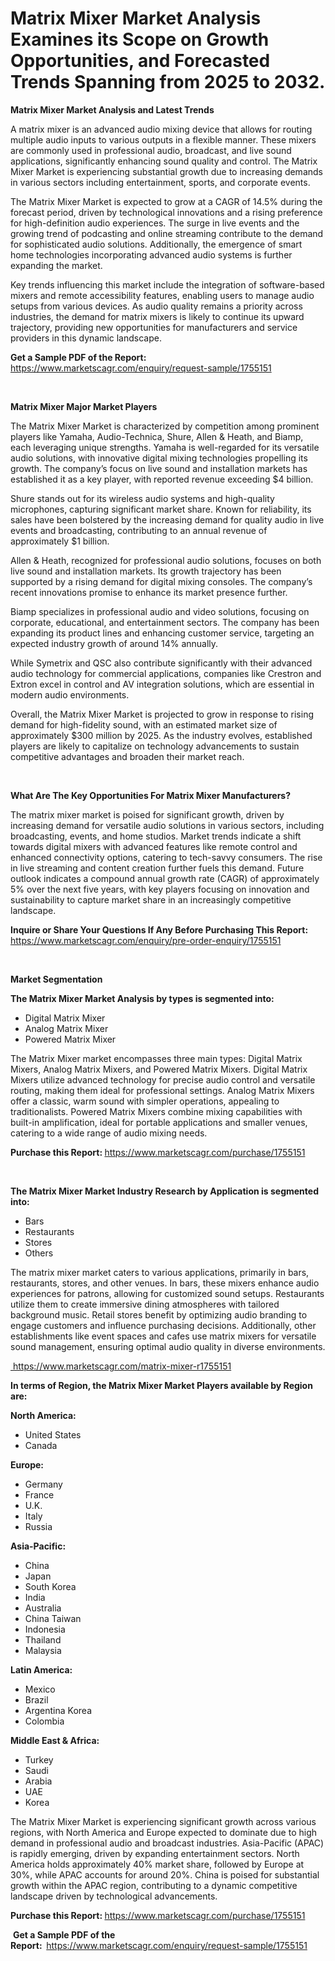 <p><h1>Matrix Mixer Market Analysis Examines its Scope on Growth Opportunities, and Forecasted Trends Spanning from 2025 to 2032.</h1></p><p><strong>Matrix Mixer Market Analysis and Latest Trends</strong></p>
<p><p>A matrix mixer is an advanced audio mixing device that allows for routing multiple audio inputs to various outputs in a flexible manner. These mixers are commonly used in professional audio, broadcast, and live sound applications, significantly enhancing sound quality and control. The Matrix Mixer Market is experiencing substantial growth due to increasing demands in various sectors including entertainment, sports, and corporate events.</p><p>The Matrix Mixer Market is expected to grow at a CAGR of 14.5% during the forecast period, driven by technological innovations and a rising preference for high-definition audio experiences. The surge in live events and the growing trend of podcasting and online streaming contribute to the demand for sophisticated audio solutions. Additionally, the emergence of smart home technologies incorporating advanced audio systems is further expanding the market.</p><p>Key trends influencing this market include the integration of software-based mixers and remote accessibility features, enabling users to manage audio setups from various devices. As audio quality remains a priority across industries, the demand for matrix mixers is likely to continue its upward trajectory, providing new opportunities for manufacturers and service providers in this dynamic landscape.</p></p>
<p><strong>Get a Sample PDF of the Report:&nbsp;</strong> <a href="https://www.marketscagr.com/enquiry/request-sample/1755151?utm_campaign=3651&utm_medium=2&utm_source=Github&utm_content=ia&utm_term=16042025&utm_id=matrix-mixer">https://www.marketscagr.com/enquiry/request-sample/1755151</a></p>
<p>&nbsp;</p>
<p><strong>Matrix Mixer Major Market Players</strong></p>
<p><p>The Matrix Mixer Market is characterized by competition among prominent players like Yamaha, Audio-Technica, Shure, Allen & Heath, and Biamp, each leveraging unique strengths. Yamaha is well-regarded for its versatile audio solutions, with innovative digital mixing technologies propelling its growth. The company’s focus on live sound and installation markets has established it as a key player, with reported revenue exceeding $4 billion.</p><p>Shure stands out for its wireless audio systems and high-quality microphones, capturing significant market share. Known for reliability, its sales have been bolstered by the increasing demand for quality audio in live events and broadcasting, contributing to an annual revenue of approximately $1 billion.</p><p>Allen & Heath, recognized for professional audio solutions, focuses on both live sound and installation markets. Its growth trajectory has been supported by a rising demand for digital mixing consoles. The company’s recent innovations promise to enhance its market presence further.</p><p>Biamp specializes in professional audio and video solutions, focusing on corporate, educational, and entertainment sectors. The company has been expanding its product lines and enhancing customer service, targeting an expected industry growth of around 14% annually.</p><p>While Symetrix and QSC also contribute significantly with their advanced audio technology for commercial applications, companies like Crestron and Extron excel in control and AV integration solutions, which are essential in modern audio environments.</p><p>Overall, the Matrix Mixer Market is projected to grow in response to rising demand for high-fidelity sound, with an estimated market size of approximately $300 million by 2025. As the industry evolves, established players are likely to capitalize on technology advancements to sustain competitive advantages and broaden their market reach.</p></p>
<p>&nbsp;</p>
<p><strong>What Are The Key Opportunities For Matrix Mixer Manufacturers?</strong></p>
<p><p>The matrix mixer market is poised for significant growth, driven by increasing demand for versatile audio solutions in various sectors, including broadcasting, events, and home studios. Market trends indicate a shift towards digital mixers with advanced features like remote control and enhanced connectivity options, catering to tech-savvy consumers. The rise in live streaming and content creation further fuels this demand. Future outlook indicates a compound annual growth rate (CAGR) of approximately 5% over the next five years, with key players focusing on innovation and sustainability to capture market share in an increasingly competitive landscape.</p></p>
<p><strong>Inquire or Share Your Questions If Any Before Purchasing This Report:</strong> <a href="https://www.marketscagr.com/enquiry/pre-order-enquiry/1755151?utm_campaign=3651&utm_medium=2&utm_source=Github&utm_content=ia&utm_term=16042025&utm_id=matrix-mixer">https://www.marketscagr.com/enquiry/pre-order-enquiry/1755151</a></p>
<p>&nbsp;</p>
<p><strong>Market Segmentation</strong></p>
<p><strong>The Matrix Mixer Market Analysis by types is segmented into:</strong></p>
<p><ul><li>Digital Matrix Mixer</li><li>Analog Matrix Mixer</li><li>Powered Matrix Mixer</li></ul></p>
<p><p>The Matrix Mixer market encompasses three main types: Digital Matrix Mixers, Analog Matrix Mixers, and Powered Matrix Mixers. Digital Matrix Mixers utilize advanced technology for precise audio control and versatile routing, making them ideal for professional settings. Analog Matrix Mixers offer a classic, warm sound with simpler operations, appealing to traditionalists. Powered Matrix Mixers combine mixing capabilities with built-in amplification, ideal for portable applications and smaller venues, catering to a wide range of audio mixing needs.</p></p>
<p><strong>Purchase this Report:&nbsp;</strong><a href="https://www.marketscagr.com/purchase/1755151?utm_campaign=3651&utm_medium=2&utm_source=Github&utm_content=ia&utm_term=16042025&utm_id=matrix-mixer">https://www.marketscagr.com/purchase/1755151</a></p>
<p>&nbsp;</p>
<p><strong>The Matrix Mixer Market Industry Research by Application is segmented into:</strong></p>
<p><ul><li>Bars</li><li>Restaurants</li><li>Stores</li><li>Others</li></ul></p>
<p><p>The matrix mixer market caters to various applications, primarily in bars, restaurants, stores, and other venues. In bars, these mixers enhance audio experiences for patrons, allowing for customized sound setups. Restaurants utilize them to create immersive dining atmospheres with tailored background music. Retail stores benefit by optimizing audio branding to engage customers and influence purchasing decisions. Additionally, other establishments like event spaces and cafes use matrix mixers for versatile sound management, ensuring optimal audio quality in diverse environments.</p></p>
<p><a href="https://www.marketscagr.com/matrix-mixer-r1755151?utm_campaign=3651&utm_medium=2&utm_source=Github&utm_content=ia&utm_term=16042025&utm_id=matrix-mixer">&nbsp;https://www.marketscagr.com/matrix-mixer-r1755151</a></p>
<p><strong>In terms of Region, the Matrix Mixer Market Players available by Region are:</strong></p>
<p>
    <p> <strong> North America: </strong>
        <ul>
            <li>United States</li>
            <li>Canada</li>
        </ul>
        </p> 
    <p> <strong> Europe: </strong>
        <ul>
            <li>Germany</li>
            <li>France</li>
            <li>U.K.</li>
            <li>Italy</li>
            <li>Russia</li>
        </ul>
        </p> 
    <p> <strong> Asia-Pacific: </strong>
        <ul>
            <li>China</li>
            <li>Japan</li>
            <li>South Korea</li>
            <li>India</li>
            <li>Australia</li>
            <li>China Taiwan</li>
            <li>Indonesia</li>
            <li>Thailand</li>
            <li>Malaysia</li>
        </ul>
        </p> 
    <p> <strong> Latin America: </strong>
        <ul>
            <li>Mexico</li>
            <li>Brazil</li>
            <li>Argentina Korea</li>
            <li>Colombia</li>
        </ul>
        </p> 
    <p> <strong> Middle East & Africa: </strong>
        <ul>
            <li>Turkey</li>
            <li>Saudi</li>
            <li>Arabia</li>
            <li>UAE</li>
            <li>Korea</li>
        </ul>
    </p>
    </p>
<p><p>The Matrix Mixer Market is experiencing significant growth across various regions, with North America and Europe expected to dominate due to high demand in professional audio and broadcast industries. Asia-Pacific (APAC) is rapidly emerging, driven by expanding entertainment sectors. North America holds approximately 40% market share, followed by Europe at 30%, while APAC accounts for around 20%. China is poised for substantial growth within the APAC region, contributing to a dynamic competitive landscape driven by technological advancements.</p></p>
<p><strong>Purchase this Report: </strong><a href="https://www.marketscagr.com/purchase/1755151?utm_campaign=3651&utm_medium=2&utm_source=Github&utm_content=ia&utm_term=16042025&utm_id=matrix-mixer">https://www.marketscagr.com/purchase/1755151</a></p>
<p>&nbsp;<strong>Get a Sample PDF of the Report:&nbsp;&nbsp;</strong><a href="https://www.marketscagr.com/enquiry/request-sample/1755151?utm_campaign=3651&utm_medium=2&utm_source=Github&utm_content=ia&utm_term=16042025&utm_id=matrix-mixer">https://www.marketscagr.com/enquiry/request-sample/1755151</a></p>
<p><strong></strong></p>
<p><p></p><p></p><p></p></p>